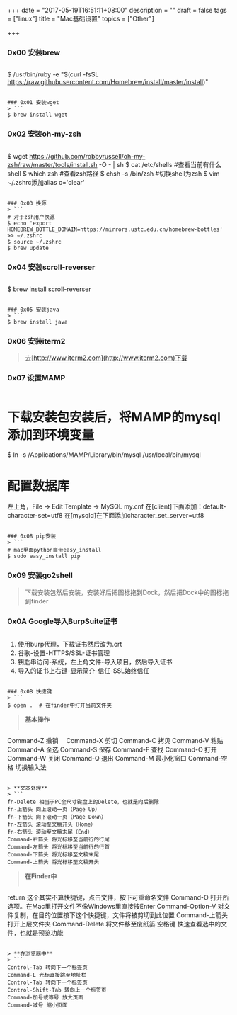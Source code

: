 +++
date = "2017-05-19T16:51:11+08:00"
description = ""
draft = false
tags = ["linux"]
title = "Mac基础设置"
topics = ["Other"]

+++

### 0x00 安装brew
> ```
$ /usr/bin/ruby -e "$(curl -fsSL https://raw.githubusercontent.com/Homebrew/install/master/install)"
```

### 0x01 安装wget
> ```
$ brew install wget
```

### 0x02 安装oh-my-zsh
> ```
$ wget https://github.com/robbyrussell/oh-my-zsh/raw/master/tools/install.sh -O - | sh
$ cat /etc/shells #查看当前有什么shell
$ which zsh #查看zsh路径
$ chsh -s /bin/zsh  #切换shell为zsh
$ vim ~/.zshrc添加alias c='clear'
```

### 0x03 换源
> ```
# 对于zsh用户换源
$ echo 'export HOMEBREW_BOTTLE_DOMAIN=https://mirrors.ustc.edu.cn/homebrew-bottles' >> ~/.zshrc
$ source ~/.zshrc
$ brew update
```

### 0x04 安装scroll-reverser
> ```
$ brew install scroll-reverser
```

### 0x05 安装java
> ```
$ brew install java
```

### 0x06 安装iterm2
> 去[http://www.iterm2.com](http://www.iterm2.com)下载

### 0x07 设置MAMP
> ```
# 下载安装包安装后，将MAMP的mysql添加到环境变量
$ ln -s /Applications/MAMP/Library/bin/mysql /usr/local/bin/mysql

# 配置数据库
左上角，File -> Edit Template -> MySQL my.cnf
在[client]下面添加：default-character-set=utf8
在[mysqld]在下面添加character_set_server=utf8
```

### 0x08 pip安装
> ```
# mac里面python自带easy_install
$ sudo easy_install pip
```

### 0x09 安装go2shell
> 下载安装包然后安装，安装好后把图标拖到Dock，然后把Dock中的图标拖到finder

### 0x0A Google导入BurpSuite证书
> ```
1. 使用burp代理，下载证书然后改为.crt
2. 谷歌-设置-HTTPS/SSL-证书管理
3. 钥匙串访问-系统，左上角文件-导入项目，然后导入证书
4. 导入的证书上右键-显示简介-信任-SSL始终信任
```

### 0x0B 快捷键
> ```
$ open .  # 在finder中打开当前文件夹
```

> **基本操作**
> ```
Command-Z 撤销　
Command-X 剪切
Command-C 拷贝
Command-V 粘贴
Command-A 全选
Command-S 保存
Command-F 查找
Command-O 打开
Command-W 关闭
Command-Q 退出
Command-M 最小化窗口
Command-空格 切换输入法
```

> **文本处理**
> ```
fn-Delete 相当于PC全尺寸键盘上的Delete，也就是向后删除
fn-上箭头 向上滚动一页（Page Up）
fn-下箭头 向下滚动一页（Page Down）
fn-左箭头 滚动至文稿开头（Home）
fn-右箭头 滚动至文稿末尾（End）
Command-右箭头 将光标移至当前行的行尾
Command-左箭头 将光标移至当前行的行首
Command-下箭头 将光标移至文稿末尾
Command-上箭头 将光标移至文稿开头
```

> **在Finder中**
> ```
return 这个其实不算快捷键，点击文件，按下可重命名文件
Command-O 打开所选项。在Mac里打开文件不像Windows里直接按Enter
Command-Option-V 对文件复制，在目的位置按下这个快捷键，文件将被剪切到此位置
Command-上箭头 打开上层文件夹
Command-Delete 将文件移至废纸篓
空格键 快速查看选中的文件，也就是预览功能
```

> **在浏览器中**
> ```
Control-Tab 转向下一个标签页
Command-L 光标直接跳至地址栏
Control-Tab 转向下一个标签页
Control-Shift-Tab 转向上一个标签页
Command-加号或等号 放大页面
Command-减号 缩小页面
```